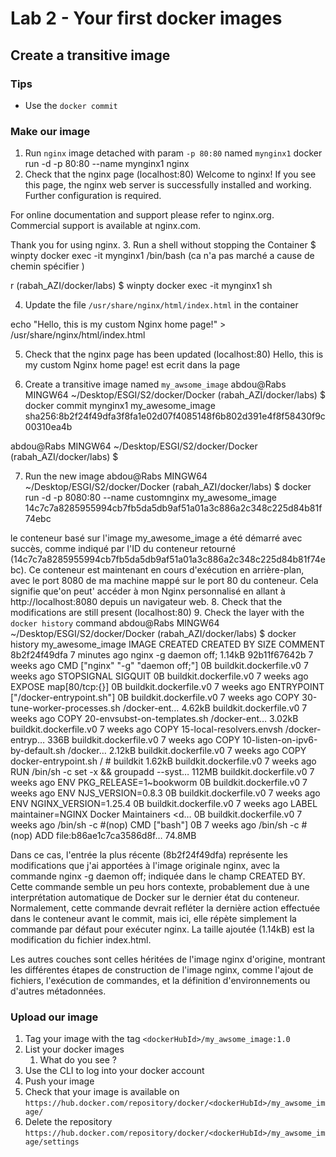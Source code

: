 # Lab 2 - Your first docker images

## Create a transitive image

### Tips

- Use the `docker commit`

### Make our image

1. Run `nginx` image detached with param `-p 80:80` named `mynginx1`
docker run -d -p 80:80 --name mynginx1 nginx
2. Check that the nginx page (localhost:80)
Welcome to nginx!
If you see this page, the nginx web server is successfully installed and working. Further configuration is required.

For online documentation and support please refer to nginx.org.
Commercial support is available at nginx.com.

Thank you for using nginx.
3. Run a shell without stopping the Container
$ winpty docker exec -it mynginx1 /bin/bash (ca n'a pas marché a cause de chemin spécifier )

r (rabah_AZI/docker/labs)
$ winpty docker exec -it mynginx1 sh


4. Update the file `/usr/share/nginx/html/index.html` in the container

echo "Hello, this is my custom Nginx home page!" > /usr/share/nginx/html/index.html

5. Check that the nginx page has been updated (localhost:80)
Hello, this is my custom Nginx home page! est ecrit dans la page 

6. Create a transitive image named `my_awsome_image`
abdou@Rabs MINGW64 ~/Desktop/ESGI/S2/docker/Docker (rabah_AZI/docker/labs)
$ docker commit mynginx1 my_awesome_image
sha256:8b2f24f49dfa3f8fa1e02d07f4085148f6b802d391e4f8f58430f9c00310ea4b

abdou@Rabs MINGW64 ~/Desktop/ESGI/S2/docker/Docker (rabah_AZI/docker/labs)
$

7. Run the new image
abdou@Rabs MINGW64 ~/Desktop/ESGI/S2/docker/Docker (rabah_AZI/docker/labs)
$ docker run -d -p 8080:80 --name customnginx my_awesome_image
14c7c7a8285955994cb7fb5da5db9af51a01a3c886a2c348c225d84b81f74ebc

le conteneur basé sur l'image my_awesome_image a été démarré avec succès, comme indiqué par l'ID du conteneur retourné (14c7c7a8285955994cb7fb5da5db9af51a01a3c886a2c348c225d84b81f74ebc). Ce conteneur est maintenant en cours d'exécution en arrière-plan, avec le port 8080 de ma machine mappé sur le port 80 du conteneur. Cela signifie que'on peut' accéder à mon Nginx personnalisé en allant à http://localhost:8080 depuis un navigateur web.
8. Check that the modifications are still present (localhost:80)
9. Check the layer with the `docker history` command
abdou@Rabs MINGW64 ~/Desktop/ESGI/S2/docker/Docker (rabah_AZI/docker/labs)
$ docker history my_awesome_image
IMAGE          CREATED         CREATED BY                                      SIZE      COMMENT
8b2f24f49dfa   7 minutes ago   nginx -g daemon off;                            1.14kB
92b11f67642b   7 weeks ago     CMD ["nginx" "-g" "daemon off;"]                0B        buildkit.dockerfile.v0
<missing>      7 weeks ago     STOPSIGNAL SIGQUIT                              0B        buildkit.dockerfile.v0
<missing>      7 weeks ago     EXPOSE map[80/tcp:{}]                           0B        buildkit.dockerfile.v0
<missing>      7 weeks ago     ENTRYPOINT ["/docker-entrypoint.sh"]            0B        buildkit.dockerfile.v0
<missing>      7 weeks ago     COPY 30-tune-worker-processes.sh /docker-ent…   4.62kB    buildkit.dockerfile.v0
<missing>      7 weeks ago     COPY 20-envsubst-on-templates.sh /docker-ent…   3.02kB    buildkit.dockerfile.v0
<missing>      7 weeks ago     COPY 15-local-resolvers.envsh /docker-entryp…   336B      buildkit.dockerfile.v0
<missing>      7 weeks ago     COPY 10-listen-on-ipv6-by-default.sh /docker…   2.12kB    buildkit.dockerfile.v0
<missing>      7 weeks ago     COPY docker-entrypoint.sh / # buildkit          1.62kB    buildkit.dockerfile.v0
<missing>      7 weeks ago     RUN /bin/sh -c set -x     && groupadd --syst…   112MB     buildkit.dockerfile.v0
<missing>      7 weeks ago     ENV PKG_RELEASE=1~bookworm                      0B        buildkit.dockerfile.v0
<missing>      7 weeks ago     ENV NJS_VERSION=0.8.3                           0B        buildkit.dockerfile.v0
<missing>      7 weeks ago     ENV NGINX_VERSION=1.25.4                        0B        buildkit.dockerfile.v0
<missing>      7 weeks ago     LABEL maintainer=NGINX Docker Maintainers <d…   0B        buildkit.dockerfile.v0
<missing>      7 weeks ago     /bin/sh -c #(nop)  CMD ["bash"]                 0B
<missing>      7 weeks ago     /bin/sh -c #(nop) ADD file:b86ae1c7ca3586d8f…   74.8MB

Dans ce cas, l'entrée la plus récente (8b2f24f49dfa) représente les modifications que j'ai apportées à l'image originale nginx, avec la commande nginx -g daemon off; indiquée dans le champ CREATED BY. Cette commande semble un peu hors contexte, probablement due à une interprétation automatique de Docker sur le dernier état du conteneur. Normalement, cette commande devrait refléter la dernière action effectuée dans le conteneur avant le commit, mais ici, elle répète simplement la commande par défaut pour exécuter nginx. La taille ajoutée (1.14kB) est la modification du fichier index.html.

Les autres couches sont celles héritées de l'image nginx d'origine, montrant les différentes étapes de construction de l'image nginx, comme l'ajout de fichiers, l'exécution de commandes, et la définition d'environnements ou d'autres métadonnées.

### Upload our image

1. Tag your image with the tag `<dockerHubId>/my_awsome_image:1.0`
2. List your docker images
   1. What do you see ?
3. Use the CLI to log into your docker account
4. Push your image
5. Check that your image is available on `https://hub.docker.com/repository/docker/<dockerHubId>/my_awsome_image/`
6. Delete the repository `https://hub.docker.com/repository/docker/<dockerHubId>/my_awsome_image/settings`